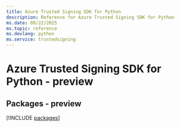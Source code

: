 ```yaml
---
title: Azure Trusted Signing SDK for Python
description: Reference for Azure Trusted Signing SDK for Python
ms.date: 09/22/2025
ms.topic: reference
ms.devlang: python
ms.service: trustedsigning
---
```

# Azure Trusted Signing SDK for Python - preview
## Packages - preview
[!INCLUDE [packages](trusted-signing-index.md)]
